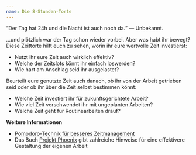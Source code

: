 ```yaml
---
name: Die 8-Stunden-Torte
---
```

<q>Der Tag hat 24h und die Nacht ist auch noch da.</q> &mdash; Unbekannt.

...und plötzlich war der Tag schon wieder vorbei. Aber was habt ihr bewegt? Diese Zeittorte hilft euch zu sehen, worin ihr eure wertvolle Zeit investierst:

* Nutzt ihr eure Zeit auch wirklich effektiv?
* Welche der Zeitslots könnt ihr einfach loswerden?
* Wie hart am Anschlag seid ihr ausgelastet?

Beurteilt eure genutzte Zeit auch danach, ob ihr von der Arbeit getrieben seid oder ob ihr über die Zeit selbst bestimmen könnt:

* Welche Zeit investiert ihr für zukunftsgerichtete Arbeit?
* Wie viel Zeit verschwendet ihr mit ungeplanten Arbeiten?
* Welche Zeit geht für Routinearbeiten drauf?

**Weitere Informationen**
* [Pomodoro-Technik für besseres Zeitmanagement](https://francescocirillo.com/pages/pomodoro-technique)
* Das Buch [Projekt Phoenix](https://www.oreilly.de/buecher/12508/9783958751750-projekt-phoenix.html) gibt zahlreiche Hinweise für eine effektivere Gestaltung der eigenen Arbeit


